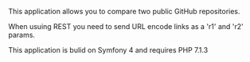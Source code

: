This application allows you to compare two public GitHub repositories.

When usuing REST you need to send URL encode links as a 'r1' and 'r2' params.

This application is bulid on Symfony 4 and requires PHP 7.1.3

